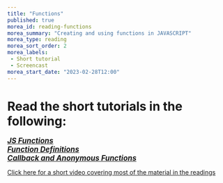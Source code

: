 ```yaml
---
title: "Functions"
published: true
morea_id: reading-functions
morea_summary: "Creating and using functions in JAVASCRIPT"
morea_type: reading
morea_sort_order: 2
morea_labels:
 - Short tutorial
 - Screencast 
morea_start_date: "2023-02-28T12:00"
---
```

# Read the short tutorials in the following:

<a href="https://www.w3schools.com/js/js_functions.asp"><i><b><big>*JS Functions*</big></b></i></a>
<br>
<a href="https://www.w3schools.com/js/js_function_definition.asp"><i><b><big>*Function Definitions*</big></b></i></a>
<br>
<a href="https://www.freecodecamp.org/news/javascript-callback-functions-what-are-callbacks-in-js-and-how-to-use-them/"><i><b><big>*Callback and Anonymous Functions*</big></b></i></a>


[Click here for a short video covering most of the material in the readings](https://www.youtube.com/watch?v=Tvu1FqhOUrQ) 


